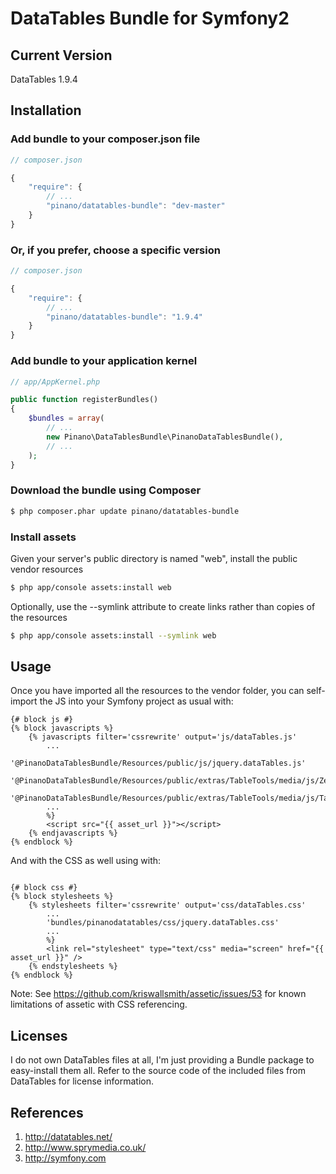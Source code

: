 # DataTables Bundle for Symfony2

## Current Version

DataTables 1.9.4

## Installation

### Add bundle to your composer.json file

``` js
// composer.json

{
    "require": {
        // ...
        "pinano/datatables-bundle": "dev-master"
    }
}
```

### Or, if you prefer, choose a specific version

``` js
// composer.json

{
    "require": {
        // ...
        "pinano/datatables-bundle": "1.9.4"
    }
}
```

### Add bundle to your application kernel

``` php
// app/AppKernel.php

public function registerBundles()
{
    $bundles = array(
        // ...
        new Pinano\DataTablesBundle\PinanoDataTablesBundle(),
        // ...
    );
}
```

### Download the bundle using Composer

``` bash
$ php composer.phar update pinano/datatables-bundle
```

### Install assets

Given your server's public directory is named "web", install the public vendor resources

``` bash
$ php app/console assets:install web
```

Optionally, use the --symlink attribute to create links rather than copies of the resources

``` bash
$ php app/console assets:install --symlink web
```
## Usage

Once you have imported all the resources to the vendor folder, you can self-import the JS into your Symfony project as usual with:

``` twig
{# block js #}
{% block javascripts %}
    {% javascripts filter='cssrewrite' output='js/dataTables.js'
        ...
        '@PinanoDataTablesBundle/Resources/public/js/jquery.dataTables.js'
        '@PinanoDataTablesBundle/Resources/public/extras/TableTools/media/js/ZeroClipboard.js'
        '@PinanoDataTablesBundle/Resources/public/extras/TableTools/media/js/TableTools.js'
        ...
        %}
        <script src="{{ asset_url }}"></script>
    {% endjavascripts %}
{% endblock %}
```

And with the CSS as well using with:
``` twig

{# block css #}
{% block stylesheets %}
    {% stylesheets filter='cssrewrite' output='css/dataTables.css'
        ...
        'bundles/pinanodatatables/css/jquery.dataTables.css'
        ...
        %}
        <link rel="stylesheet" type="text/css" media="screen" href="{{ asset_url }}" />
    {% endstylesheets %}
{% endblock %}
```
Note: See https://github.com/kriswallsmith/assetic/issues/53 for known limitations of assetic with CSS referencing.

## Licenses

I do not own DataTables files at all, I'm just providing a Bundle package to easy-install them all. Refer to the source code of the included files from DataTables for license information.

## References

1. http://datatables.net/
2. http://www.sprymedia.co.uk/
3. http://symfony.com
